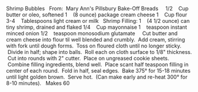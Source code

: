 Shrimp Bubbles
 
From:  Mary Ann's Pillsbury Bake-Off Breads
 
 
1/2    Cup butter or oleo, softened
1    (8 ounce) package cream cheese
1    Cup flour
3-4    Tablespoons light cream or milk
 
Shrimp Filling: 
1    (4 1/2 ounce) can tiny shrimp, drained and flaked
1/4    Cup mayonnaise
1    teaspoon instant minced onion
1/2    teaspoon monosodium glutamate
 
 
Cut butter and cream cheese into flour til well blended and crumbly.  Add cream, stirring with fork until dough forms.  Toss on floured cloth until no longer sticky.  Divide in half; shape into balls.  Roll each on cloth surface to 1/8" thickness.  Cut into rounds with 2" cutter.  Place on ungreased cookie sheets.  Combine filling ingredients, blend well.  Place scant half teaspoon filling in center of each round.  Fold in half, seal edges.  Bake 375° for 15-18 minutes until light golden brown.  Serve hot.  (Can make early and re-heat 300° for 8-10 minutes). 
 
Makes 60
